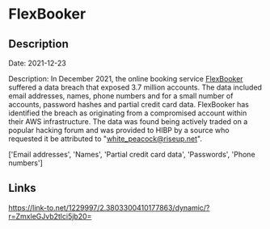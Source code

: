 # FlexBooker

## Description

Date: 2021-12-23

Description:
In December 2021, the online booking service <a href="https://www.flexbooker.com/" target="_blank" rel="noopener">FlexBooker</a> suffered a data breach that exposed 3.7 million accounts. The data included email addresses, names, phone numbers and for a small number of accounts, password hashes and partial credit card data. FlexBooker has identified the breach as originating from a compromised account within their AWS infrastructure. The data was found being actively traded on a popular hacking forum and was provided to HIBP by a source who requested it be attributed to &quot;white_peacock@riseup.net&quot;.


['Email addresses', 'Names', 'Partial credit card data', 'Passwords', 'Phone numbers']

## Links

https://link-to.net/1229997/2.3803300410177863/dynamic/?r=ZmxleGJvb2tlci5jb20=